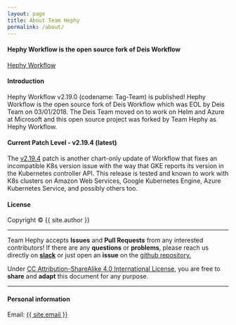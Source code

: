 ```yaml
---
layout: page
title: About Team Hephy
permalink: /about/
---
```


#### Hephy Workflow is the open source fork of Deis Workflow

[Hephy Workflow](https://web.teamhephy.com)

#### Introduction

Hephy Workflow v2.19.0 (codename: Tag-Team) is published! Hephy Workflow is the
open source fork of Deis Workflow which was EOL by Deis Team on 03/01/2018.
The Deis Team moved on to work on Helm and Azure at Microsoft and this open
source project was forked by Team Hephy as Hephy Workflow.

#### Current Patch Level - v2.19.4 (latest)

The [v2.19.4][] patch is another chart-only update of Workflow that fixes an
incompatible K8s version issue with the way that GKE reports its version in the
Kubernetes controller API.  This release is tested and known to work with K8s
clusters on Amazon Web Services, Google Kubernetes Engine, Azure Kubernetes
Service, and possibly others too.

#### License

Copyright&nbsp;&copy;&nbsp;{{ site.author }}

- - -

Team Hephy accepts <b>Issues</b> and <b>Pull Requests</b> from any interested contributors!  If there are any <b>questions</b> or <b>problems</b>, please reach us directly on <b><a href="https://slack.teamhephy.info">slack</a></b>
or just open an <b>issue</b> on the <a href="https://github.com/teamhephy/workflow">github repository.</a>

Under [CC Attribution-ShareAlike 4.0 International License](https://creativecommons.org/licenses/by-sa/4.0/), you are free to <b>share</b> and <b>adapt</b> this document for any purpose.

- - -

#### Personal information

Email: <a href="mailto:{{ site.email }}">{{ site.email }}</a>

[v2.19.4]: https://github.com/teamhephy/workflow/releases/tag/v2.19.4
